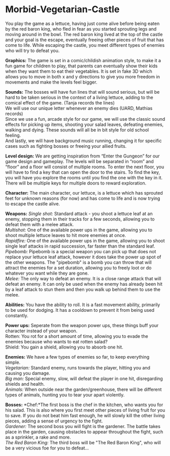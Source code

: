 # Morbid-Vegetarian-Castle

You play the game as a lettuce, having just come alive before being eaten by the red baron king, who fled in fear as you started sprouting legs and moving around in the bowl. The red baron king lived at the top of the castle and your goal is the escape, eventually freeing other pieces of fruit that has come to life. 
While escaping the castle, you meet different types of enemies who will try to defeat you.


**Graphics:** 
The game is set in a comic/childish animation style, to make it a fun game for children to play, that parents can eventually show their kids when they want them to eat their vegetables. It is set in fake 3D which allows you to move in both x and y directions to give you more freedom in movements and make the levels feel bigger.

**Sounds:**
The bosses will have fun lines that will sound serious, but will be hard to be taken serious in the context of a living lettuce, adding to the comical effect of the game. (Tanja records the lines)                                      
We will use our unique letter whenever an enemy dies (UARD, Mathias records)                                      
Since we use a fun, arcade style for our game, we will use the classic sound effects for picking up items, shooting your salad leaves, defeating enemies, walking and dying. These sounds will all be in bit style for old school feeling.                                      
And lastly, we will have background music running, changing it for specific cases such as fighting bosses or freeing your allied fruits.

**Level design:**
We are getting inspiration from “Enter the Gungeon” for our game design and gameplay. The levels will be separated in “room” and “floor” and a floor will consist of multiple rooms. To enter the next floor, you will have to find a key that can open the door to the stairs. To find the key, you will have you explore the rooms until you find the one with the key in it. There will be multiple keys for multiple doors to reward exploration. 

**Character:**
The main character, our lettuce, is a lettuce which has sprouted feet for unknown reasons (for now) and has come to life and is now trying to escape the castle alive.

**Weapons:**
*Single shot:* Standard attack - you shoot a lettuce leaf at an enemy, stopping them in their tracks for a few seconds, allowing you to defeat them with a melee attack.                                                    
*Multishot:* One of the available power ups in the game, allowing you to shoot multiple lettuce leaves to hit more enemies at once.                                      
*Rapidfire:* One of the available power ups in the game, allowing you to shoot single leaf attacks in rapid succession, far faster than the standard leaf.                                      
*Pipebomb:* Pipebomb is a special weapon you can pick up that does not replace your lettuce leaf attack, however it does take the power up spot of the other weapons. The "pipebomb" is a bomb you can throw that will attract the enemies for a set duration, allowing you to freely loot or do whatever you want while they are gone.                                      
*Melee:* The only way to defeat an enemy. It is a close range attack that will defeat an enemy. It can only be used when the enemy has already been hit by a leaf attack to stun them and then you walk up behind them to use the melee.

**Abilities:**
You have the ability to roll. It is a fast movement ability, primarily to be used for dodging. It has a cooldown to prevent it from being used constantly.

**Power ups:**
Seperate from the weapon power ups, these things buff your character instead of your weapon.                                      
Rotten: You rot for a short amount of time, allowing you to evade the enemies because who wants to eat rotten salad?                                      
Shield: You gain a shield, allowing you to absorb one hit.

**Enemies:**
We have a few types of enemies so far, to keep everything simple.                                      
*Vegetarian:* Standard enemy, runs towards the player, hitting you and causing you damage.                                      
*Big man:* Special enemy, slow, will defeat the player in one hit, disregarding shields and health.                                      
*Animals:* When outside near the garden/greenhouse, there will be different types of animals, hunting you to tear your apart violently.                                      

**Bosses:**
*Chef:*The first boss is the chef in the kitchen, who wants you for his salad. This is also where you first meet other pieces of living fruit for you to save. If you do not beat him fast enough, he will slowly kill the other living pieces, adding a sense of urgency to the fight.                                      
*Gardener:* The second boss you will fight is the gardener. The battle takes place in the garden, causing obstacles to appear throughout the fight, such as a sprinkler, a rake and more.                                            
*The Red Baron King:* The third boss will be "The Red Baron King", who will be a very vicious foe for you to defeat...
